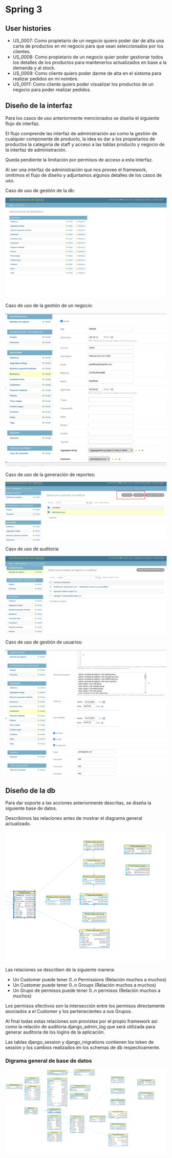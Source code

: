 # Spring 3

## User histories

- US_0007: Como propietario de un negocio quiero poder dar de alta una carta de productos en mi negocio para que sean seleccionados por los clientes.
- US_0008: Como propietario de un negocio quier poder gestionar todos los detalles de los productos para mantenerlos actualizados en base a la demanda y al stock.
- US_0009: Como cliente quiero poder darme de alta en el sistema para realizar pedidos en mi nombre.
- US_0011: Como cliente quiero poder visualizar los productos de un negocio para poder realizar pedidos.

## Diseño de la interfaz

Para los casos de uso anteriormente mencionados se diseña el siguiente flujo de interfaz.

El flujo comprende las interfaz de administración así como la gestión de cualquier componente de producto, la idea es dar a los propietarios de productos la categoria de staff y acceso a las tablas producto y negocio de la interfaz de administración.

Queda pendiente la limitación por permisos de acceso a esta interfaz.

Al ser una interfaz de administración que nos provee el framework, omitimos el flujo de diseño y adjuntamos algunos detalles de los casos de uso.

Caso de uso de gestión de la db:

![Detalle de la interfaz de administración](doc_images/spring3_admin1.png)

Caso de uso de la gestión de un negocio:

![Detalle creación de un negocio](doc_images/spring3_detalle_bussines.png)

Caso de uso de la generación de reportes:

![Detalle generación de reportes](doc_images/spring3_generacion_reportes.png)

Caso de uso de auditoria:

![Detalle de auditoría](doc_images/sprint3_auditoria.png)

Caso de uso de gestión de usuarios:

![Detalle de gestión de usuarios](doc_images/spring_3_detalle_customer.png)

## Diseño de la db

Para dar soporte a las acciones anteriormente descritas, se diseña la siguiente base de datos.

Describimos las relaciones antes de mostrar el diagrama general actualizado.

![Detalle de las relaciones añadidas en el spring 3](doc_images/spring3_diagrama_parcial.png)

Las relaciones se describen de la siguiente manera:
 
 - Un Customer puede tener 0..n Permissions (Relación muchos a muchos)
 - Un Customer puede tener 0..n Groups (Relación muchos a muchos)
 - Un Grupo de permisos puede tener 0..n permisos (Relación muchos a muchos)

Los permisos efectivos son la intersección entre los permisos directamente asociados a el Customer y los pertenecientes a sus Grupos. 

Al final todas estas relaciones son provistas por el propio framework así como la relación de auditoria django_admin_log que será utilizada para generar auditoria de los logins de la aplicación.

Las tablas django_session y django_migrations contienen los token de sessión y los cambios realizados en los schemas de db respectivamente.

### Digrama general de base de datos

![Diagrama general de DB](doc_images/spring3_diagramadb.png)
